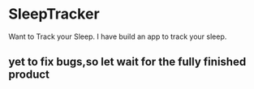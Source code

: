 # SleepTracker
Want to Track your Sleep.
I have build an app to track your sleep.
## yet to fix bugs,so let wait for the fully finished product


